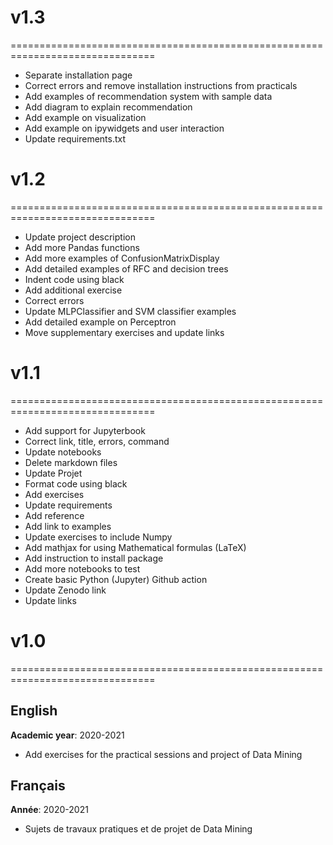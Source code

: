 # v1.3
===============================================================================
- Separate installation page
- Correct errors and remove installation instructions from practicals
- Add examples of recommendation system with sample data
- Add diagram to explain recommendation
- Add example on visualization
- Add example on ipywidgets and user interaction
- Update requirements.txt

# v1.2
===============================================================================
- Update project description
- Add more Pandas functions
- Add more examples of ConfusionMatrixDisplay
- Add detailed examples of RFC and decision trees
- Indent code using black
- Add additional exercise
- Correct errors
- Update MLPClassifier and SVM classifier examples
- Add detailed example on Perceptron
- Move supplementary exercises and update links

# v1.1
===============================================================================
- Add support for Jupyterbook
- Correct link, title, errors, command
- Update notebooks
- Delete markdown files
- Update Projet
- Format code using black
- Add exercises
- Update requirements
- Add reference
- Add link to examples
- Update exercises to include Numpy
- Add mathjax for using Mathematical formulas (LaTeX)
- Add instruction to install package
- Add more notebooks to test
- Create basic Python (Jupyter) Github action
- Update Zenodo link
- Update links

# v1.0
===============================================================================
## English
**Academic year**: 2020-2021
* Add exercises for the practical sessions and project of Data Mining

## Français
**Année**: 2020-2021
* Sujets de travaux pratiques et de projet de Data Mining
